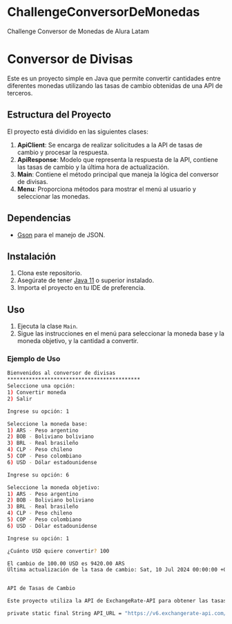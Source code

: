 # ChallengeConversorDeMonedas
Challenge Conversor de Monedas de Alura Latam

# Conversor de Divisas

Este es un proyecto simple en Java que permite convertir cantidades entre diferentes monedas utilizando las tasas de cambio obtenidas de una API de terceros.

## Estructura del Proyecto

El proyecto está dividido en las siguientes clases:

1. **ApiClient**: Se encarga de realizar solicitudes a la API de tasas de cambio y procesar la respuesta.
2. **ApiResponse**: Modelo que representa la respuesta de la API, contiene las tasas de cambio y la última hora de actualización.
3. **Main**: Contiene el método principal que maneja la lógica del conversor de divisas.
4. **Menu**: Proporciona métodos para mostrar el menú al usuario y seleccionar las monedas.

## Dependencias

- [Gson](https://github.com/google/gson) para el manejo de JSON.

## Instalación

1. Clona este repositorio.
2. Asegúrate de tener [Java 11](https://www.oracle.com/java/technologies/javase-jdk11-downloads.html) o superior instalado.
3. Importa el proyecto en tu IDE de preferencia.

## Uso

1. Ejecuta la clase `Main`.
2. Sigue las instrucciones en el menú para seleccionar la moneda base y la moneda objetivo, y la cantidad a convertir.

### Ejemplo de Uso

```bash
Bienvenidos al conversor de divisas
*******************************************
Seleccione una opción:
1) Convertir moneda
2) Salir

Ingrese su opción: 1

Seleccione la moneda base:
1) ARS - Peso argentino
2) BOB - Boliviano boliviano
3) BRL - Real brasileño
4) CLP - Peso chileno
5) COP - Peso colombiano
6) USD - Dólar estadounidense

Ingrese su opción: 6

Seleccione la moneda objetivo:
1) ARS - Peso argentino
2) BOB - Boliviano boliviano
3) BRL - Real brasileño
4) CLP - Peso chileno
5) COP - Peso colombiano
6) USD - Dólar estadounidense

Ingrese su opción: 1

¿Cuánto USD quiere convertir? 100

El cambio de 100.00 USD es 9420.00 ARS
Última actualización de la tasa de cambio: Sat, 10 Jul 2024 00:00:00 +0000


API de Tasas de Cambio

Este proyecto utiliza la API de ExchangeRate-API para obtener las tasas de cambio. Asegúrate de reemplazar la clave de API en ApiClient con tu propia clave:

private static final String API_URL = "https://v6.exchangerate-api.com/v6/TU_API_KEY/latest/";
